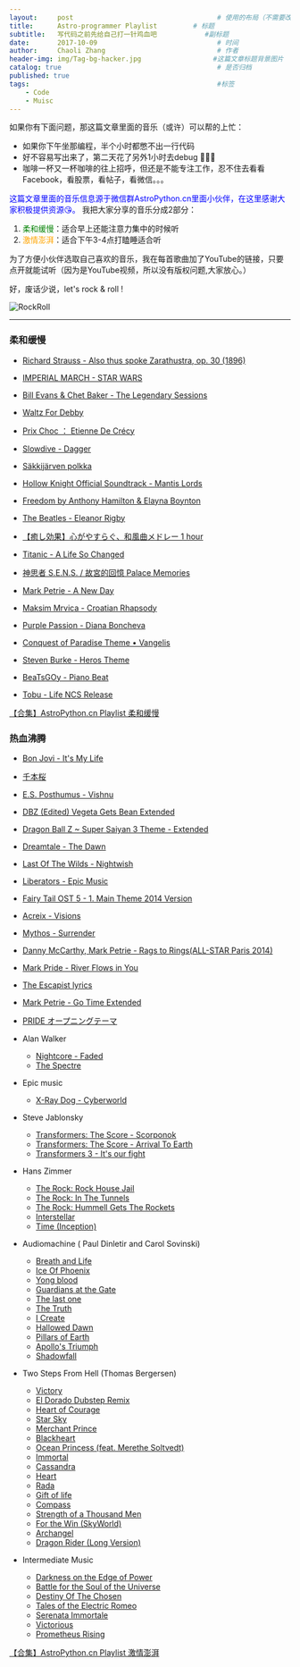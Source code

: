 ```yaml
---
layout:     post                                    # 使用的布局（不需要改）
title:      Astro-programmer Playlist         # 标题
subtitle:   写代码之前先给自己打一针鸡血吧            #副标题
date:       2017-10-09                              # 时间
author:     Chaoli Zhang                            # 作者
header-img: img/Tag-bg-hacker.jpg                  #这篇文章标题背景图片
catalog: true                                       # 是否归档
published: true
tags:                                               #标签
    - Code
    - Muisc
---
```


如果你有下面问题，那这篇文章里面的音乐（或许）可以帮的上忙：
- 如果你下午坐那编程，半个小时都憋不出一行代码
- 好不容易写出来了，第二天花了另外1小时去debug 🤣🤣🤣
- 咖啡一杯又一杯咖啡的往上招呼，但还是不能专注工作，忍不住去看看Facebook，看股票，看帖子，看微信。。。

<span style="color:blue"> 这篇文章里面的音乐信息源于微信群AstroPython.cn里面小伙伴，在这里感谢大家积极提供资源😘。</span> 我把大家分享的音乐分成2部分：



1. <span style="color: green"> 柔和缓慢</span>：适合早上还能注意力集中的时候听
2. <span style="color: orange"> 激情澎湃</span>：适合下午3-4点打瞌睡适合听

为了方便小伙伴选取自己喜欢的音乐，我在每首歌曲加了YouTube的链接，只要点开就能试听（因为是YouTube视频，所以没有版权问题,大家放心。）

好，废话少说，let's rock & roll !

![RockRoll](https://media.giphy.com/media/7lAFH4MrNJMcg/giphy.gif)

---

### 柔和缓慢

- [Richard Strauss - Also thus spoke Zarathustra, op. 30 (1896)](https://www.youtube.com/watch?v=6wiKuX8enl0)

- [ IMPERIAL MARCH - STAR WARS](https://www.youtube.com/watch?v=bQP-b30n2xo)

- [Bill Evans & Chet Baker - The Legendary Sessions](https://www.youtube.com/watch?v=ctuG_wo1Zkk)

- [Waltz For Debby](https://www.youtube.com/watch?v=dH3GSrCmzC8)

- [Prix Choc ： Etienne De Crécy](https://www.youtube.com/watch?v=IUNS6xU-kt0)

- [Slowdive - Dagger](https://www.youtube.com/watch?v=CczmMDvQDa0)

- [Säkkijärven polkka](https://www.youtube.com/watch?v=t8bEZcw3-wM)

- [Hollow Knight Official Soundtrack - Mantis Lords ](https://www.youtube.com/watch?v=0HbnqjGirFg)

- [Freedom by Anthony Hamilton & Elayna Boynton](https://www.youtube.com/watch?v=4Sz9v6080_g)

- [The Beatles - Eleanor Rigby](https://www.youtube.com/watch?v=HuS5NuXRb5Y)

- [【癒し効果】心がやすらぐ、和風曲メドレー 1 hour](https://www.youtube.com/watch?v=T7geY2PvzOY)

- [Titanic - A Life So Changed](https://www.youtube.com/watch?v=aobgYocfc1g)

- [神思者 S.E.N.S. / 故宮的回憶 Palace Memories](https://www.youtube.com/watch?v=CprgrzgA6dQ)

- [Mark Petrie - A New Day](https://www.youtube.com/watch?v=r-qhldCM2-0)

- [Maksim Mrvica - Croatian Rhapsody](https://www.youtube.com/watch?v=7DKBKZ8Cxeo)

- [Purple Passion - Diana Boncheva](https://www.youtube.com/watch?v=ERbmI4_x1Xc)

- [Conquest of Paradise Theme • Vangelis](https://www.youtube.com/watch?v=94dY-QxjDiE)

- [Steven Burke - Heros Theme](https://www.youtube.com/watch?v=ovQZGSp3x1U)

- [BeaTsGOy - Piano Beat](https://www.youtube.com/watch?v=Gs4ZcLVY-Fs)

- [Tobu - Life NCS Release](https://www.youtube.com/watch?v=OBwl2glmqC0)

[【合集】AstroPython.cn Playlist 柔和缓慢 ](https://www.youtube.com/playlist?list=PLr8jHOwELd0QaG1qnJQ2aXUhNEEHvu3Lt)

### 热血沸腾

- [Bon Jovi - It's My Life](https://www.youtube.com/watch?v=vx2u5uUu3DE)

- [千本桜](https://www.youtube.com/watch?v=K_xTet06SUo)

- [E.S. Posthumus - Vishnu](https://www.youtube.com/watch?v=4uO9tyyjRd4)

- [DBZ (Edited) Vegeta Gets Bean Extended](https://www.youtube.com/watch?v=qz7vA2BoKX0&list=PLr8jHOwELd0SHOyJJamm-1SBJqkWg-AEn&index=1)

- [Dragon Ball Z ~ Super Saiyan 3 Theme - Extended](https://www.youtube.com/watch?v=S4E83RKavUU&list=PLr8jHOwELd0SHOyJJamm-1SBJqkWg-AEn&index=9)

- [Dreamtale - The Dawn](https://www.youtube.com/watch?v=mAi9zD7bTKU&index=17&list=PLr8jHOwELd0SHOyJJamm-1SBJqkWg-AEn)

- [Last Of The Wilds - Nightwish](https://www.youtube.com/watch?v=tNNmZFhCvH4)

- [Liberators - Epic Music](https://www.youtube.com/watch?v=a9Zbqv3Vx5Y)

- [Fairy Tail OST 5 - 1. Main Theme 2014 Version](https://www.youtube.com/watch?v=FNW5qX2OiKA)

- [Acreix - Visions](https://www.youtube.com/watch?v=5-MT_N0G07M)

- [Mythos - Surrender](https://www.youtube.com/watch?v=FQLuV_8ntUM)

- [Danny McCarthy, Mark Petrie - Rags to Rings(ALL-STAR Paris 2014)](https://www.youtube.com/watch?v=9-MVzYGOMlU)

- [Mark Pride - River Flows in You ](https://www.youtube.com/watch?v=5vYFXLALWZE)

- [The Escapist lyrics](https://www.youtube.com/watch?v=7z_vEuA3IK8)

- [Mark Petrie - Go Time Extended](https://www.youtube.com/watch?v=JOb0AuZ9Gzs)

- [PRIDE オープニングテーマ](https://www.youtube.com/watch?v=7IjQQc3vZDQ)

- Alan Walker
    + [Nightcore - Faded](https://www.youtube.com/watch?v=F3JBn7ZCIHg&list=PLr8jHOwELd0SHOyJJamm-1SBJqkWg-AEn&index=29)
    + [The Spectre](https://www.youtube.com/watch?v=wJnBTPUQS5A)

- Epic music
    + [X-Ray Dog - Cyberworld](https://www.youtube.com/watch?v=AskF3KN4b7A)

- Steve Jablonsky
    + [Transformers: The Score - Scorponok](https://www.youtube.com/watch?v=hDFns0LA7O0)
    + [Transformers: The Score - Arrival To Earth](https://www.youtube.com/watch?v=4H0JDomv8ac)
    + [Transformers 3 - It's our fight ](https://www.youtube.com/watch?v=mRdwKq4meVY)

- Hans Zimmer
    + [The Rock: Rock House Jail](https://www.youtube.com/watch?v=aYyTcYdQd-s&list=PLr8jHOwELd0SHOyJJamm-1SBJqkWg-AEn&index=14)
    + [The Rock: In The Tunnels](https://www.youtube.com/watch?v=-YcMIxADAao&list=PLr8jHOwELd0SHOyJJamm-1SBJqkWg-AEn&index=15)
    + [The Rock: Hummell Gets The Rockets](https://www.youtube.com/watch?v=wppq0da1Bjc&index=16&list=PLr8jHOwELd0SHOyJJamm-1SBJqkWg-AEn)
    + [Interstellar](https://www.youtube.com/watch?v=UDVtMYqUAyw)
    + [Time (Inception)](https://www.youtube.com/watch?v=RxabLA7UQ9k)


- Audiomachine ( Paul Dinletir and Carol Sovinski)
    + [Breath and Life](https://www.youtube.com/watch?v=0EZ95Ldkivo&index=25&list=PLr8jHOwELd0SHOyJJamm-1SBJqkWg-AEn)
    + [Ice Of Phoenix](https://www.youtube.com/watch?v=XUeQ0Ew_Wh0)
    + [Yong blood](https://www.youtube.com/watch?v=WXnyjaGn24I)
    + [Guardians at the Gate](https://www.youtube.com/watch?v=9D4QIf4Ot7o)
    + [The last one](https://www.youtube.com/watch?v=m_isAVgI3KE&t=4378s)
    + [The Truth](https://www.youtube.com/watch?v=Q2Ug0kEn2g8)
    + [I Create](https://www.youtube.com/watch?v=2oLXl4_0igY)
    + [Hallowed Dawn](https://www.youtube.com/watch?v=qOwTg1J7cqg)
    + [Pillars of Earth](https://www.youtube.com/watch?v=-XCZEQXguP4)
    + [Apollo's Triumph ](https://www.youtube.com/watch?v=oTWULU0vBaQ)
    + [Shadowfall](https://www.youtube.com/watch?v=l2azy7EBOhY)

- Two Steps From Hell (Thomas Bergersen)
    + [Victory](https://www.youtube.com/watch?v=hKRUPYrAQoE&index=28&list=PLr8jHOwELd0SHOyJJamm-1SBJqkWg-AEn)
    + [El Dorado Dubstep Remix](https://www.youtube.com/watch?v=XmvliPBlbcM&index=27&list=PLr8jHOwELd0SHOyJJamm-1SBJqkWg-AEn)
    + [ Heart of Courage](https://www.youtube.com/watch?v=XYKUeZQbMF0&index=30&list=PLr8jHOwELd0SHOyJJamm-1SBJqkWg-AEn)
    + [ Star Sky](https://www.youtube.com/watch?v=pICAha0nsb0&list=PLr8jHOwELd0SHOyJJamm-1SBJqkWg-AEn&index=32)
    + [Merchant Prince](https://www.youtube.com/watch?v=Wc7CZqhnSwA)
    + [Blackheart](https://www.youtube.com/watch?v=EOrE2Qr1FMU)
    + [ Ocean Princess (feat. Merethe Soltvedt) ](https://www.youtube.com/watch?v=gbEob28Dxag&index=26&list=PLr8jHOwELd0SHOyJJamm-1SBJqkWg-AEn)
    + [ Immortal ](https://www.youtube.com/watch?v=vVezbVxp2Pw)
    + [Cassandra](https://www.youtube.com/watch?v=L98UOMbgqVs)
    + [Heart](https://www.youtube.com/watch?v=8kl1Q0ApSAA)
    + [Rada](https://www.youtube.com/watch?v=ZEj1cA2wu4k)
    + [Gift of life](https://www.youtube.com/watch?v=qgOoB4BeNso)
    + [Compass](https://www.youtube.com/watch?v=GKJvnO-I57U)
    + [Strength of a Thousand Men](https://www.youtube.com/watch?v=qwJj2EpC8vg)
    + [For the Win (SkyWorld)](https://www.youtube.com/watch?v=rl_ndy61ON4)
    + [ Archangel](https://www.youtube.com/watch?v=dJ-QLl5qjLg)
    + [Dragon Rider (Long Version) ](https://www.youtube.com/watch?v=EptSSXNHIfg)

- Intermediate Music
    + [Darkness on the Edge of Power](https://www.youtube.com/watch?v=zFYj2ZTGtFQ)
    + [ Battle for the Soul of the Universe](https://www.youtube.com/watch?v=fRpHs7WVlyE)
    + [Destiny Of The Chosen](https://www.youtube.com/watch?v=dK0i9MKs55Y)
    + [Tales of the Electric Romeo ](https://www.youtube.com/watch?v=88lTopK49C0)
    + [Serenata Immortale](https://www.youtube.com/watch?v=36vvNkDeAyM)
    + [Victorious](https://www.youtube.com/watch?v=Ycp-qJ-U5JM)
    + [ Prometheus Rising](https://www.youtube.com/watch?v=JL9TG8QWfMc)

[【合集】AstroPython.cn Playlist 激情澎湃 ](https://www.youtube.com/playlist?list=PLr8jHOwELd0RmY3bObC_yWJsq5r5prYmB)

